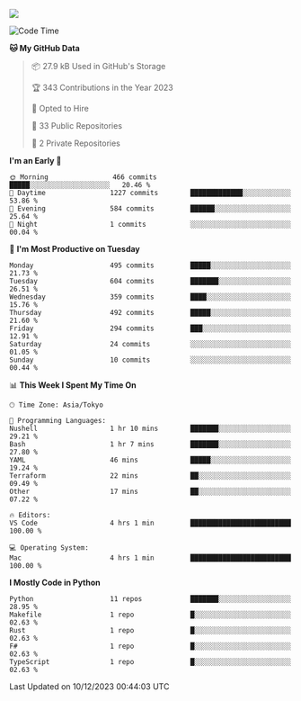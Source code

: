 ![](https://komarev.com/ghpvc/?username=kitagawa-hr)

<!--START_SECTION:waka-->
![Code Time](http://img.shields.io/badge/Code%20Time-749%20hrs%2054%20mins-blue)

**🐱 My GitHub Data** 

> 📦 27.9 kB Used in GitHub's Storage 
 > 
> 🏆 343 Contributions in the Year 2023
 > 
> 💼 Opted to Hire
 > 
> 📜 33 Public Repositories 
 > 
> 🔑 2 Private Repositories 
 > 
**I'm an Early 🐤** 

```text
🌞 Morning                466 commits         █████░░░░░░░░░░░░░░░░░░░░   20.46 % 
🌆 Daytime                1227 commits        █████████████░░░░░░░░░░░░   53.86 % 
🌃 Evening                584 commits         ██████░░░░░░░░░░░░░░░░░░░   25.64 % 
🌙 Night                  1 commits           ░░░░░░░░░░░░░░░░░░░░░░░░░   00.04 % 
```
📅 **I'm Most Productive on Tuesday** 

```text
Monday                   495 commits         █████░░░░░░░░░░░░░░░░░░░░   21.73 % 
Tuesday                  604 commits         ███████░░░░░░░░░░░░░░░░░░   26.51 % 
Wednesday                359 commits         ████░░░░░░░░░░░░░░░░░░░░░   15.76 % 
Thursday                 492 commits         █████░░░░░░░░░░░░░░░░░░░░   21.60 % 
Friday                   294 commits         ███░░░░░░░░░░░░░░░░░░░░░░   12.91 % 
Saturday                 24 commits          ░░░░░░░░░░░░░░░░░░░░░░░░░   01.05 % 
Sunday                   10 commits          ░░░░░░░░░░░░░░░░░░░░░░░░░   00.44 % 
```


📊 **This Week I Spent My Time On** 

```text
🕑︎ Time Zone: Asia/Tokyo

💬 Programming Languages: 
Nushell                  1 hr 10 mins        ███████░░░░░░░░░░░░░░░░░░   29.21 % 
Bash                     1 hr 7 mins         ███████░░░░░░░░░░░░░░░░░░   27.80 % 
YAML                     46 mins             █████░░░░░░░░░░░░░░░░░░░░   19.24 % 
Terraform                22 mins             ██░░░░░░░░░░░░░░░░░░░░░░░   09.49 % 
Other                    17 mins             ██░░░░░░░░░░░░░░░░░░░░░░░   07.22 % 

🔥 Editors: 
VS Code                  4 hrs 1 min         █████████████████████████   100.00 % 

💻 Operating System: 
Mac                      4 hrs 1 min         █████████████████████████   100.00 % 
```

**I Mostly Code in Python** 

```text
Python                   11 repos            ███████░░░░░░░░░░░░░░░░░░   28.95 % 
Makefile                 1 repo              █░░░░░░░░░░░░░░░░░░░░░░░░   02.63 % 
Rust                     1 repo              █░░░░░░░░░░░░░░░░░░░░░░░░   02.63 % 
F#                       1 repo              █░░░░░░░░░░░░░░░░░░░░░░░░   02.63 % 
TypeScript               1 repo              █░░░░░░░░░░░░░░░░░░░░░░░░   02.63 % 
```




 Last Updated on 10/12/2023 00:44:03 UTC
<!--END_SECTION:waka-->
